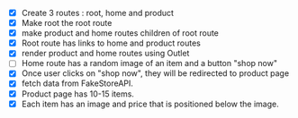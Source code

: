 -[x] Create 3 routes : root, home and product
-[x] Make root the root route
-[x] make product and home routes children of root route
-[x] Root route has links to home and product routes
-[x] render product and home routes using Outlet
-[ ] Home route has a random image of an item and a button "shop now"
-[x] Once user clicks on "shop now", they will be redirected to product page
-[x] fetch data from FakeStoreAPI.
-[x] Product page has 10-15 items.
-[x] Each item has an image and price that is positioned below the image.